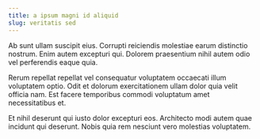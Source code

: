 ```yaml
---
title: a ipsum magni id aliquid
slug: veritatis sed
---
```


Ab sunt ullam suscipit eius. Corrupti reiciendis molestiae earum distinctio nostrum. Enim autem excepturi qui. Dolorem praesentium nihil autem odio vel perferendis eaque quia.

Rerum repellat repellat vel consequatur voluptatem occaecati illum voluptatem optio. Odit et dolorum exercitationem ullam dolor quia velit officia nam. Est facere temporibus commodi voluptatum amet necessitatibus et.

Et nihil deserunt qui iusto dolor excepturi eos. Architecto modi autem quae incidunt qui deserunt. Nobis quia rem nesciunt vero molestias voluptatem.
